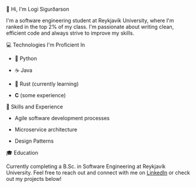 <!---
lsig/lsig is a ✨ special ✨ repository because its `README.md` (this file) appears on your GitHub profile.
You can click the Preview link to take a look at your changes.
--->

🚀 Hi, I'm Logi Sigurðarson

I'm a software engineering student at Reykjavík University, where I'm ranked in the top 2% of my class. I'm passionate about writing clean, efficient code and always strive to improve my skills.

:computer: Technologies I'm Proficient In

* 🐍 Python

* ☕ Java

* 🦀 Rust (currently learning)

* **C** (some experience)

:toolbox: Skills and Experience

* Agile software development processes

* Microservice architecture

* Design Patterns

:mortar_board: Education

Currently completing a B.Sc. in Software Engineering at Reykjavík University. 
Feel free to reach out and connect with me on [LinkedIn](https://www.linkedin.com/in/logi-sigur%C3%B0arson-a32705243/) or check out my projects below!
